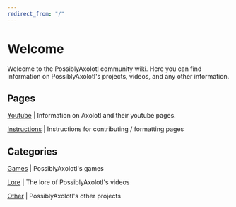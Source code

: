 ```yaml
---
redirect_from: "/"
---
```


# Welcome

Welcome to the PossiblyAxolotl community wiki. Here you can find information on PossiblyAxolotl's projects, videos, and any other information.

## Pages

[Youtube](/youtube) | Information on Axolotl and their youtube pages.

[Instructions](/formatting_instructions) | Instructions for contributing / formatting pages

## Categories

[Games](/games) | PossiblyAxolotl's games

[Lore](/lore) | The lore of PossiblyAxolotl's videos

[Other](/other) | PossiblyAxolotl's other projects
